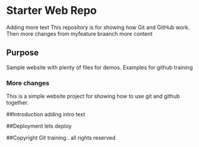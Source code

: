 # Starter Web Repo
Adding more text
This repository is for showing how Git and GitHub work. Then more changes from myfeature braanch
more content

## Purpose

Sample website with plenty of files for demos.
Examples for github training

### More changes
This is a simple website project for showing how to use git and github together.


##Introduction
adding intro text

##Deployment
lets deploy

##Copyright
Git training.. all rights reserved